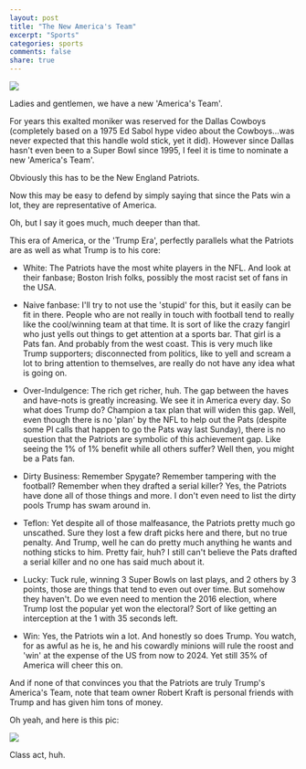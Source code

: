 ```yaml
---
layout: post
title: "The New America's Team"
excerpt: "Sports"
categories: sports
comments: false
share: true
---
```


![](https://media3.s-nbcnews.com/j/msnbc/components/video/201704/insta_dc_trump_patriots_170419.nbcnews-ux-1080-600.jpg)


Ladies and gentlemen, we have a new 'America's Team'. 


For years this exalted moniker was reserved for the Dallas Cowboys (completely based on a 1975 Ed Sabol hype video about the Cowboys...was never expected that this handle wold stick, yet it did). However since Dallas hasn't even been to a Super Bowl since 1995, I feel it is time to nominate a new 'America's Team'.



Obviously this has to be the New England Patriots.




Now this may be easy to defend by simply saying that since the Pats win a lot, they are representative of America.


Oh, but I say it goes much, much deeper than that.



This era of America, or the 'Trump Era', perfectly parallels what the Patriots are as well as what Trump is to his core:


- White: The Patriots have the most white players in the NFL. And look at their fanbase; Boston Irish folks, possibly the most racist set of fans in the USA.

- Naive fanbase: I'll try to not use the 'stupid' for this, but it easily can be fit in there. People who are not really in touch with football tend to really like the cool/winning team at that time. It is sort of like the crazy fangirl who just yells out things to get attention at a sports bar. That girl is a Pats fan. And probably from the west coast. This is very much like Trump supporters; disconnected from politics, like to yell and scream a lot to bring attention to themselves, are really do not have any idea what is going on. 

- Over-Indulgence: The rich get richer, huh. The gap between the haves and have-nots is greatly increasing. We see it in America every day. So what does Trump do? Champion a tax plan that will widen this gap. Well, even though there is no 'plan' by the NFL to help out the Pats (despite some PI calls that happen to go the Pats way last Sunday), there is no question that the Patriots are symbolic of this achievement gap. Like seeing the 1% of 1% benefit while all others suffer? Well then, you might be a Pats fan.

- Dirty Business: Remember Spygate? Remember tampering with the football? Remember when they drafted a serial killer? Yes, the Patriots have done all of those things and more. I don't even need to list the dirty pools Trump has swam around in.


- Teflon: Yet despite all of those malfeasance, the Patriots pretty much go unscathed. Sure they lost a few draft picks here and there, but no true penalty. And Trump, well he can do pretty much anything he wants and nothing sticks to him. Pretty fair, huh? I still can't believe the Pats drafted a serial killer and no one has said much about it.


- Lucky: Tuck rule, winning 3 Super Bowls on last plays, and 2 others by 3 points, those are things that tend to even out over time. But somehow they haven't. Do we even need to mention the 2016 election, where Trump lost the popular yet won the electoral? Sort of like getting an interception at the 1 with 35 seconds left. 


- Win: Yes, the Patriots win a lot. And honestly so does Trump. You watch, for as awful as he is, he and his cowardly minions will rule the roost and 'win' at the expense of the US from now to 2024. Yet still 35% of America will cheer this on. 


And if none of that convinces you that the Patriots are truly Trump's America's Team, note that team owner Robert Kraft is personal friends with Trump and has given him tons of money.


Oh yeah, and here is this pic:



![](https://media3.s-nbcnews.com/j/msnbc/components/video/201704/insta_dc_trump_patriots_170419.nbcnews-ux-1080-600.jpg)



Class act, huh.


